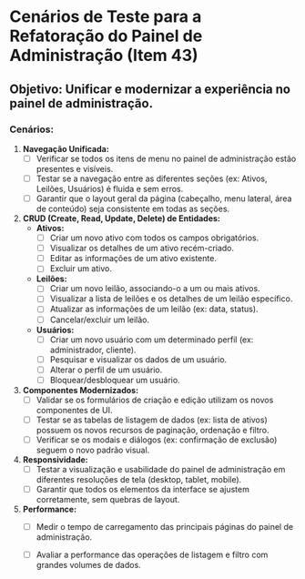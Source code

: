 
# Cenários de Teste para a Refatoração do Painel de Administração (Item 43)

## Objetivo: Unificar e modernizar a experiência no painel de administração.

### Cenários:

1.  **Navegação Unificada:**
    *   [ ] Verificar se todos os itens de menu no painel de administração estão presentes e visíveis.
    *   [ ] Testar se a navegação entre as diferentes seções (ex: Ativos, Leilões, Usuários) é fluida e sem erros.
    *   [ ] Garantir que o layout geral da página (cabeçalho, menu lateral, área de conteúdo) seja consistente em todas as seções.

2.  **CRUD (Create, Read, Update, Delete) de Entidades:**
    *   **Ativos:**
        *   [ ] Criar um novo ativo com todos os campos obrigatórios.
        *   [ ] Visualizar os detalhes de um ativo recém-criado.
        *   [ ] Editar as informações de um ativo existente.
        *   [ ] Excluir um ativo.
    *   **Leilões:**
        *   [ ] Criar um novo leilão, associando-o a um ou mais ativos.
        *   [ ] Visualizar a lista de leilões e os detalhes de um leilão específico.
        *   [ ] Atualizar as informações de um leilão (ex: data, status).
        *   [ ] Cancelar/excluir um leilão.
    *   **Usuários:**
        *   [ ] Criar um novo usuário com um determinado perfil (ex: administrador, cliente).
        *   [ ] Pesquisar e visualizar os dados de um usuário.
        *   [ ] Alterar o perfil de um usuário.
        *   [ ] Bloquear/desbloquear um usuário.

3.  **Componentes Modernizados:**
    *   [ ] Validar se os formulários de criação e edição utilizam os novos componentes de UI.
    *   [ ] Testar se as tabelas de listagem de dados (ex: lista de ativos) possuem os novos recursos de paginação, ordenação e filtro.
    *   [ ] Verificar se os modais e diálogos (ex: confirmação de exclusão) seguem o novo padrão visual.

4.  **Responsividade:**
    *   [ ] Testar a visualização e usabilidade do painel de administração em diferentes resoluções de tela (desktop, tablet, mobile).
    *   [ ] Garantir que todos os elementos da interface se ajustem corretamente, sem quebras de layout.

5.  **Performance:**
    *   [ ] Medir o tempo de carregamento das principais páginas do painel de administração.
    *   [ ] Avaliar a performance das operações de listagem e filtro com grandes volumes de dados.

